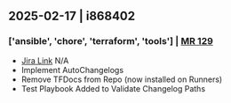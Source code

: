 ## 2025-02-17 | i868402
### ['ansible', 'chore', 'terraform', 'tools'] | [MR 129](https://gitlab.core.sapns2.us/scs/ste/automation/-/merge_requests/129)
* [Jira Link]() N/A
* Implement AutoChangelogs
* Remove TFDocs from Repo (now installed on Runners)
* Test Playbook Added to Validate Changelog Paths

